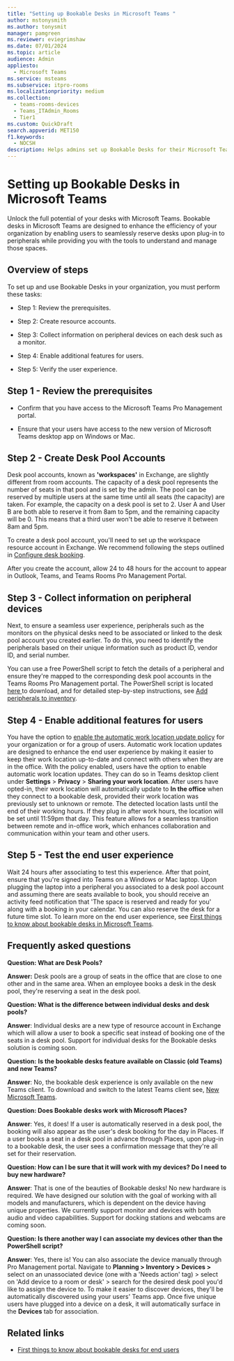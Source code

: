```yaml
---
title: "Setting up Bookable Desks in Microsoft Teams "  
author: mstonysmith
ms.author: tonysmit
manager: pamgreen
ms.reviewer: eviegrimshaw
ms.date: 07/01/2024  
ms.topic: article
audience: Admin
appliesto: 
  - Microsoft Teams
ms.service: msteams  
ms.subservice: itpro-rooms
ms.localizationpriority: medium
ms.collection: 
  - teams-rooms-devices
  - Teams_ITAdmin_Rooms
  - Tier1
ms.custom: QuickDraft 
search.appverid: MET150  
f1.keywords:
  - NOCSH  
description: Helps admins set up Bookable Desks for their Microsoft Teams organization.
---
```


# Setting up Bookable Desks in Microsoft Teams

Unlock the full potential of your desks with Microsoft Teams. Bookable desks in Microsoft Teams are designed to enhance the efficiency of your organization by enabling users to seamlessly reserve desks upon plug-in to peripherals while providing you with the tools to understand and manage those spaces.

## Overview of steps  

To set up and use Bookable Desks in your organization, you must perform these tasks:

- Step 1: Review the prerequisites.

- Step 2: Create resource accounts.

- Step 3: Collect information on peripheral devices on each desk such as a monitor.

- Step 4: Enable additional features for users. 

- Step 5: Verify the user experience. 

## Step 1 - Review the prerequisites 

- Confirm that you have access to the Microsoft Teams Pro Management portal.

- Ensure that your users have access to the new version of Microsoft Teams desktop app on Windows or Mac.

## Step 2 - Create Desk Pool Accounts

Desk pool accounts, known as **'workspaces'** in Exchange, are slightly different from room accounts. The capacity of a desk pool represents the number of seats in that pool and is set by the admin. The pool can be reserved by multiple users at the same time until all seats (the capacity) are taken. For example, the capacity on a desk pool is set to 2. User A and User B are both able to reserve it from 8am to 5pm, and the remaining capacity will be 0. This means that a third user won't be able to reserve it between 8am and 5pm.

To create a desk pool account, you'll need to set up the workspace resource account in Exchange. We recommend following the steps outlined in [Configure desk booking](/microsoft-365/places/configure-desk-booking?branch=main#configure-desk-pools).

After you create the account, allow 24 to 48 hours for the account to appear in Outlook, Teams, and Teams Rooms Pro Management Portal.

## Step 3 - Collect information on peripheral devices

Next, to ensure a seamless user experience, peripherals such as the monitors on the physical desks need to be associated or linked to the desk pool account you created earlier. To do this, you need to identify the peripherals based on their unique information such as product ID, vendor ID, and serial number.

You can use a free PowerShell script to fetch the details of a peripheral and ensure they're mapped to the corresponding desk pool accounts in the Teams Rooms Pro Management portal. The PowerShell script is located [here ](https://www.microsoft.com/en-us/download/details.aspx?id=106063)to download, and for detailed step-by-step instructions, see [Add peripherals to inventory](/microsoftteams/rooms/get-peripheral-information).

## Step 4 - Enable additional features for users

You have the option to [enable the automatic work location update policy](/powershell/module/teams/new-csteamsworklocationdetectionpolicy) for your organization or for a group of users. Automatic work location updates are designed to enhance the end user experience by making it easier to keep their work location up-to-date and connect with others when they are in the office. With the policy enabled, users have the option to enable automatic work location updates. They can do so in Teams desktop client under **Settings** > **Privacy** > **Sharing your work location**. After users have opted-in, their work location will automatically update to **In the office** when they connect to a bookable desk, provided their work location was previously set to unknown or remote. The detected location lasts until the end of their working hours. If they plug in after work hours, the location will be set until 11:59pm that day. This feature allows for a seamless transition between remote and in-office work, which enhances collaboration and communication within your team and other users. 

## Step 5 - Test the end user experience

Wait 24 hours after associating to test this experience. After that point, ensure that you're signed into Teams on a Windows or Mac laptop. Upon plugging the laptop into a peripheral you associated to a desk pool account and assuming there are seats available to book, you should receive an activity feed notification that 'The space is reserved and ready for you' along with a booking in your calendar. You can also reserve the desk for a future time slot. To learn more on the end user experience, see [First things to know about bookable desks in Microsoft Teams](https://support.microsoft.com/en-us/office/first-things-to-know-about-bookable-desks-in-microsoft-teams-5d10c217-1205-48a1-a883-ff4533f4ae71?preview=true).

## Frequently asked questions

**Question: What are Desk Pools?**  

**Answer:** Desk pools are a group of seats in the office that are close to one other and in the same area. When an employee books a desk in the desk pool, they're reserving a seat in the desk pool.

**Question: What is the difference between individual desks** **and desk pools?**

**Answer**: Individual desks are a new type of resource account in Exchange which will allow a user to book a specific seat instead of booking one of the seats in a desk pool. Support for individual desks for the Bookable desks solution is coming soon.

**Question:** **Is the bookable desks feature available on Classic (old Teams) and new Teams?**

**Answer**: No, the bookable desk experience is only available on the new Teams client. To download and switch to the latest Teams client see, [New Microsoft Teams](https://adoption.microsoft.com/en-us/new-microsoft-teams/).

**Question: Does Bookable** **desks work with Microsoft Places?**

**Answer**: Yes, it does! If a user is automatically reserved in a desk pool, the booking will also appear as the user's desk booking for the day in Places. If a user books a seat in a desk pool in advance through Places, upon plug-in to a bookable desk, the user sees a confirmation message that they're all set for their reservation.

**Question: How can I be sure that it will work with my devices? Do I need** **to buy new hardware?**

**Answer**: That is one of the beauties of Bookable desks! No new hardware is required. We have designed our solution with the goal of working with all models and manufacturers, which is dependent on the device having unique properties. We currently support monitor and devices with both audio and video capabilities. Support for docking stations and webcams are coming soon. 

**Question: Is there another way I can associate my devices other than the PowerShell script?**

**Answer**: Yes, there is! You can also associate the device manually through Pro Management portal. Navigate to **Planning > Inventory > Devices >** select on an unassociated device (one with a 'Needs action' tag) > select on 'Add device to a room or desk' > search for the desired desk pool you'd like to assign the device to. To make it easier to discover devices, they'll be automatically discovered using your users' Teams app. Once five unique users have plugged into a device on a desk, it will automatically surface in the **Devices** tab for association.

## Related links

- [First things to know about bookable desks for end users](https://support.microsoft.com/office/first-things-to-know-about-bookable-desks-5d10c217-1205-48a1-a883-ff4533f4ae71)


